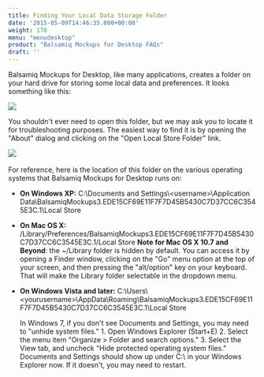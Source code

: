 ```yaml
---
title: Finding Your Local Data Storage Folder
date: '2015-05-09T14:46:35.000+00:00'
weight: 170
menu: "menudesktop"
product: "Balsamiq Mockups for Desktop FAQs"
draft: ''
---
```

Balsamiq Mockups for Desktop, like many applications, creates a folder on your hard drive for storing some local data and preferences. It looks something like this:

![](https://media.balsamiq.com/img/support/docs/m4d/b3/localstore.png)

You shouldn't ever need to open this folder, but we may ask you to locate it for troubleshooting purposes. The easiest way to find it is by opening the "About" dialog and clicking on the "Open Local Store Folder" link.

![](https://media.balsamiq.com/img/support/docs/m4d/b3/aboutdialog.png)​

For reference, here is the location of this folder on the various operating systems that Balsamiq Mockups for Desktop runs on:

*   **On Windows XP:**
    C:\Documents and Settings\\\<username>\Application Data\BalsamiqMockups3.EDE15CF69E11F7F7D45B5430C7D37CC6C3545E3C.1\Local Store
*   **On Mac OS X:**
    <your user home>/Library/Preferences/BalsamiqMockups3.EDE15CF69E11F7F7D45B5430C7D37CC6C3545E3C.1/Local Store
    **Note for Mac OS X 10.7 and Beyond**: the ~/Library folder is hidden by default. You can access it by opening a Finder window, clicking on the "Go" menu option at the top of your screen, and then pressing the "alt/option" key on your keyboard. That will make the Library folder selectable in the dropdown menu.
*   **On Windows Vista and later:**
    C:\Users\\\<yourusername>\AppData\Roaming\BalsamiqMockups3.EDE15CF69E11F7F7D45B5430C7D37CC6C3545E3C.1\Local Store

    In Windows 7, if you don't see Documents and Settings, you may need to "unhide system files."
    1\. Open Windows Explorer (Start+E)
    2\. Select the menu item "Organize > Folder and search options."
    3\. Select the View tab, and uncheck "Hide protected operating system files."
    Documents and Settings should show up under C:\ in your Windows Explorer now. If it doesn't, you may need to restart.
